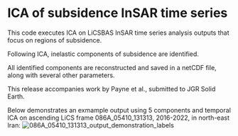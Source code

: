 # ICA of subsidence InSAR time series

This code executes ICA on LiCSBAS InSAR time series analysis outputs that focus on regions of subsidence.

Following ICA, inelastic components of subsidence are identified.

All identified components are reconstructed and saved in a netCDF file, along with several other parameters.

This release accompanies work by Payne et al., submitted to JGR Solid Earth.

Below demonstrates an exmample output using 5 components and temporal ICA on ascending LiCS frame 086A_05410_131313, 2016-2022, in north-east Iran:
![086A_05410_131313_output_demonstration_labels](https://github.com/user-attachments/assets/94d8b57f-e5f8-4a3e-b5c5-9bde9ddf06b5)
